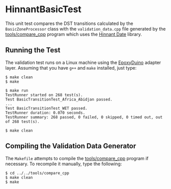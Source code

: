 # HinnantBasicTest

This unit test compares the DST transitions calculated by the
`BasicZoneProcessor` class with the `validation_data.cpp` file generated by the
[tools/compare_cpp](../../tools/compare_cpp) program which uses the [Hinnant
Date](https://github.com/HowardHinnant/date) library.

## Running the Test

The validation test runs on a Linux machine using the
[EpoxyDuino](https://github.com/bxparks/EpoxyDuino) adapter layer.
Assuming that you have `g++` and `make` installed, just type:
```
$ make clean
$ make

$ make run
TestRunner started on 268 test(s).
Test BasicTransitionTest_Africa_Abidjan passed.
...
Test BasicTransitionTest_WET passed.
TestRunner duration: 0.070 seconds.
TestRunner summary: 268 passed, 0 failed, 0 skipped, 0 timed out, out of 268 test(s).

$ make clean
```

## Compiling the Validation Data Generator

The `Makefile` attempts to compile the
[tools/compare_cpp](../../tools/compare_cpp) program if necessary. To recompile
it manually, type the following:

```
$ cd ../../tools/compare_cpp
$ make clean
$ make
```
